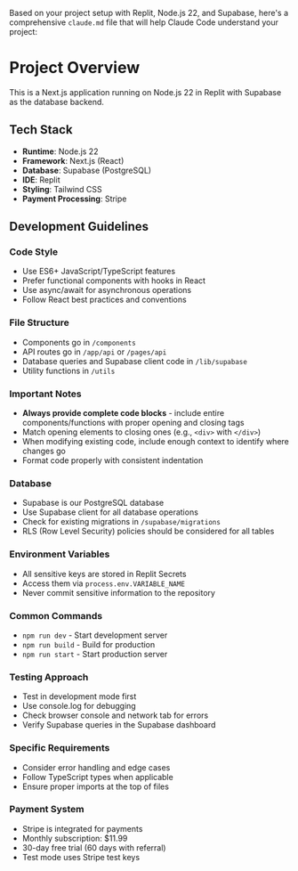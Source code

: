 Based on your project setup with Replit, Node.js 22, and Supabase, here's a comprehensive `claude.md` file that will help Claude Code understand your project:

# Project Overview

This is a Next.js application running on Node.js 22 in Replit with Supabase as the database backend.

## Tech Stack
- **Runtime**: Node.js 22
- **Framework**: Next.js (React)
- **Database**: Supabase (PostgreSQL)
- **IDE**: Replit
- **Styling**: Tailwind CSS
- **Payment Processing**: Stripe

## Development Guidelines

### Code Style
- Use ES6+ JavaScript/TypeScript features
- Prefer functional components with hooks in React
- Use async/await for asynchronous operations
- Follow React best practices and conventions

### File Structure
- Components go in `/components`
- API routes go in `/app/api` or `/pages/api`
- Database queries and Supabase client code in `/lib/supabase`
- Utility functions in `/utils`

### Important Notes
- **Always provide complete code blocks** - include entire components/functions with proper opening and closing tags
- Match opening elements to closing ones (e.g., `<div>` with `</div>`)
- When modifying existing code, include enough context to identify where changes go
- Format code properly with consistent indentation

### Database
- Supabase is our PostgreSQL database
- Use Supabase client for all database operations
- Check for existing migrations in `/supabase/migrations`
- RLS (Row Level Security) policies should be considered for all tables

### Environment Variables
- All sensitive keys are stored in Replit Secrets
- Access them via `process.env.VARIABLE_NAME`
- Never commit sensitive information to the repository

### Common Commands
- `npm run dev` - Start development server
- `npm run build` - Build for production
- `npm run start` - Start production server

### Testing Approach
- Test in development mode first
- Use console.log for debugging
- Check browser console and network tab for errors
- Verify Supabase queries in the Supabase dashboard

### Specific Requirements
- Consider error handling and edge cases
- Follow TypeScript types when applicable
- Ensure proper imports at the top of files

### Payment System
- Stripe is integrated for payments
- Monthly subscription: $11.99
- 30-day free trial (60 days with referral)
- Test mode uses Stripe test keys
